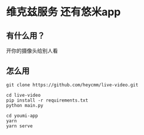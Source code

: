 # 维克兹服务 还有悠米app

## 有什么用？

开你的摄像头给别人看
## 怎么用
```shell
git clone https://github.com/heycmm/live-video.git
```

```shell
cd live-video
pip install -r requirements.txt
python main.py
```
```shell
cd youmi-app 
yarn
yarn serve
```